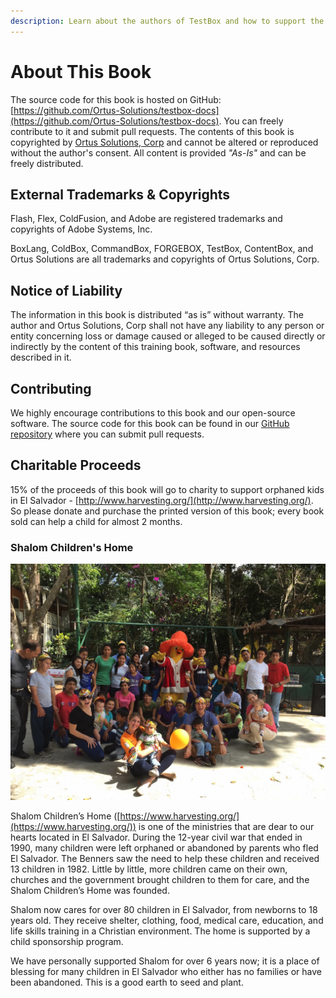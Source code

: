 ```yaml
---
description: Learn about the authors of TestBox and how to support the project.
---
```


# About This Book

The source code for this book is hosted on GitHub: [https://github.com/Ortus-Solutions/testbox-docs](https://github.com/Ortus-Solutions/testbox-docs). You can freely contribute to it and submit pull requests. The contents of this book is copyrighted by [Ortus Solutions, Corp](http://www.ortussolutions.com) and cannot be altered or reproduced without the author's consent. All content is provided _"As-Is"_ and can be freely distributed.

## External Trademarks & Copyrights

Flash, Flex, ColdFusion, and Adobe are registered trademarks and copyrights of Adobe Systems, Inc.

BoxLang, ColdBox, CommandBox, FORGEBOX, TestBox, ContentBox, and Ortus Solutions are all trademarks and copyrights of Ortus Solutions, Corp.

## Notice of Liability

The information in this book is distributed “as is” without warranty. The author and Ortus Solutions, Corp shall not have any liability to any person or entity concerning loss or damage caused or alleged to be caused directly or indirectly by the content of this training book, software, and resources described in it.

## Contributing

We highly encourage contributions to this book and our open-source software. The source code for this book can be found in our [GitHub repository](https://github.com/Ortus-Solutions/testbox-docs) where you can submit pull requests.

## Charitable Proceeds

15% of the proceeds of this book will go to charity to support orphaned kids in El Salvador - [http://www.harvesting.org/](http://www.harvesting.org/). So please donate and purchase the printed version of this book; every book sold can help a child for almost 2 months.

### Shalom Children's Home

![Shalom Children's Home](../../.gitbook/assets/shalom.jpg)

Shalom Children’s Home ([https://www.harvesting.org/](https://www.harvesting.org/)) is one of the ministries that are dear to our hearts located in El Salvador. During the 12-year civil war that ended in 1990, many children were left orphaned or abandoned by parents who fled El Salvador. The Benners saw the need to help these children and received 13 children in 1982. Little by little, more children came on their own, churches and the government brought children to them for care, and the Shalom Children’s Home was founded.

Shalom now cares for over 80 children in El Salvador, from newborns to 18 years old. They receive shelter, clothing, food, medical care, education, and life skills training in a Christian environment. The home is supported by a child sponsorship program.

We have personally supported Shalom for over 6 years now; it is a place of blessing for many children in El Salvador who either has no families or have been abandoned. This is a good earth to seed and plant.
